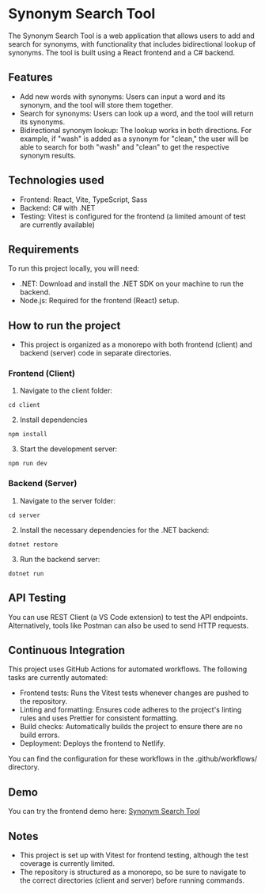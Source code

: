 # Synonym Search Tool

The Synonym Search Tool is a web application that allows users to add and search for synonyms, with functionality that includes bidirectional lookup of synonyms. The tool is built using a React frontend and a C# backend.

## Features

- Add new words with synonyms: Users can input a word and its synonym, and the tool will store them together.
- Search for synonyms: Users can look up a word, and the tool will return its synonyms.
- Bidirectional synonym lookup: The lookup works in both directions. For example, if "wash" is added as a synonym for "clean," the user will be able to search for both "wash" and "clean" to get the respective synonym results.

## Technologies used

- Frontend: React, Vite, TypeScript, Sass
- Backend: C# with .NET
- Testing: Vitest is configured for the frontend (a limited amount of test are currently available)

## Requirements

To run this project locally, you will need:

- .NET: Download and install the .NET SDK on your machine to run the backend.
- Node.js: Required for the frontend (React) setup.

## How to run the project

- This project is organized as a monorepo with both frontend (client) and backend (server) code in separate directories.

### Frontend (Client)

1. Navigate to the client folder:

```
cd client
```

2. Install dependencies

```
npm install
```

3. Start the development server:

```
npm run dev
```

### Backend (Server)

1. Navigate to the server folder:

```
cd server
```

2. Install the necessary dependencies for the .NET backend:

```
dotnet restore
```

3. Run the backend server:

```
dotnet run
```

## API Testing

You can use REST Client (a VS Code extension) to test the API endpoints. Alternatively, tools like Postman can also be used to send HTTP requests.

## Continuous Integration

This project uses GitHub Actions for automated workflows. The following tasks are currently automated:

- Frontend tests: Runs the Vitest tests whenever changes are pushed to the repository.
- Linting and formatting: Ensures code adheres to the project's linting rules and uses Prettier for consistent formatting.
- Build checks: Automatically builds the project to ensure there are no build errors.
- Deployment: Deploys the frontend to Netlify.

You can find the configuration for these workflows in the .github/workflows/ directory.

## Demo

You can try the frontend demo here: [Synonym Search Tool](https://synonymsearchtool.netlify.app/)

## Notes

- This project is set up with Vitest for frontend testing, although the test coverage is currently limited.
- The repository is structured as a monorepo, so be sure to navigate to the correct directories (client and server) before running commands.
